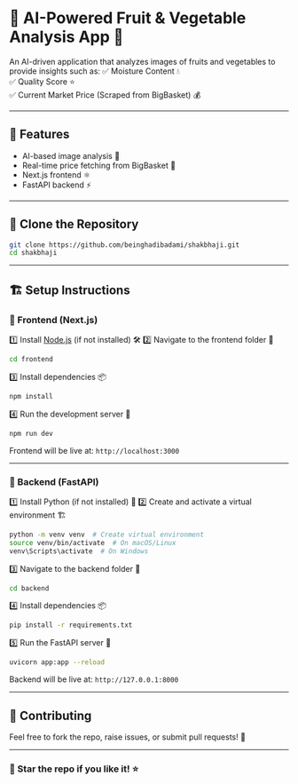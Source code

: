 # 🥦 AI-Powered Fruit & Vegetable Analysis App 🍎

An AI-driven application that analyzes images of fruits and vegetables to provide insights such as:
✅ Moisture Content 💧  
✅ Quality Score ⭐  
✅ Current Market Price (Scraped from BigBasket) 💰  

---

## 🚀 Features
- AI-based image analysis 📸
- Real-time price fetching from BigBasket 🛒
- Next.js frontend ⚛️
- FastAPI backend ⚡

---

## 📂 Clone the Repository
```sh
git clone https://github.com/beinghadibadami/shakbhaji.git
cd shakbhaji
```

---

## 🏗️ Setup Instructions

### 🔹 Frontend (Next.js)
1️⃣ Install [Node.js](https://nodejs.org/) (if not installed) 🛠️
2️⃣ Navigate to the frontend folder 📂
```sh
cd frontend
```
3️⃣ Install dependencies 📦
```sh
npm install
```
4️⃣ Run the development server 🚀
```sh
npm run dev
```
Frontend will be live at: `http://localhost:3000`

---

### 🔹 Backend (FastAPI)
1️⃣ Install Python (if not installed) 🐍
2️⃣ Create and activate a virtual environment 🏗️
```sh
python -m venv venv  # Create virtual environment
source venv/bin/activate  # On macOS/Linux
venv\Scripts\activate  # On Windows
```
3️⃣ Navigate to the backend folder 📂
```sh
cd backend
```
4️⃣ Install dependencies 📦
```sh
pip install -r requirements.txt
```
5️⃣ Run the FastAPI server 🚀
```sh
uvicorn app:app --reload
```
Backend will be live at: `http://127.0.0.1:8000`

---

## 📌 Contributing
Feel free to fork the repo, raise issues, or submit pull requests! 🤝

---

### 🌟 Star the repo if you like it! ⭐

